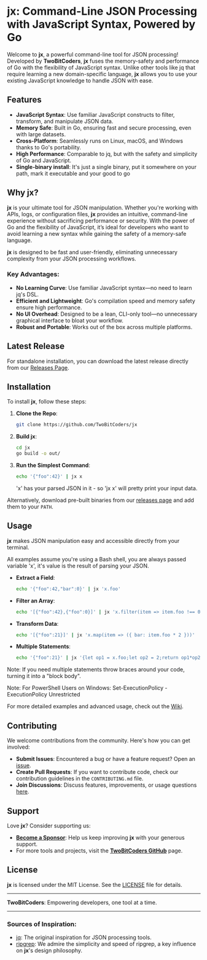 # jx: Command-Line JSON Processing with JavaScript Syntax, Powered by Go

Welcome to **jx**, a powerful command-line tool for JSON processing! Developed by **TwoBitCoders**, **jx** fuses the memory-safety and performance of Go with the flexibility of JavaScript syntax. Unlike other tools like jq that require learning a new domain-specific language, **jx** allows you to use your existing JavaScript knowledge to handle JSON with ease.

## Features

- **JavaScript Syntax**: Use familiar JavaScript constructs to filter, transform, and manipulate JSON data.
- **Memory Safe**: Built in Go, ensuring fast and secure processing, even with large datasets.
- **Cross-Platform**: Seamlessly runs on Linux, macOS, and Windows thanks to Go's portability.
- **High Performance**: Comparable to jq, but with the safety and simplicity of Go and JavaScript.
- **Single-binary install**: It's just a single binary, put it somewhere on your path, mark it executable and your good to go

## Why jx?

**jx** is your ultimate tool for JSON manipulation. Whether you're working with APIs, logs, or configuration files, **jx** provides an intuitive, command-line experience without sacrificing performance or security. With the power of Go and the flexibility of JavaScript, it’s ideal for developers who want to avoid learning a new syntax while gaining the safety of a memory-safe language.

**jx** is designed to be fast and user-friendly, eliminating unnecessary complexity from your JSON processing workflows.

### Key Advantages:
- **No Learning Curve**: Use familiar JavaScript syntax—no need to learn jq's DSL.
- **Efficient and Lightweight**: Go's compilation speed and memory safety ensure high performance.
- **No UI Overhead**: Designed to be a lean, CLI-only tool—no unnecessary graphical interface to bloat your workflow.
- **Robust and Portable**: Works out of the box across multiple platforms.

## Latest Release

For standalone installation, you can download the latest release directly from our [Releases Page](https://github.com/TwoBitCoders/jx/releases).

## Installation

To install **jx**, follow these steps:

1. **Clone the Repo**:
    ```sh
    git clone https://github.com/TwoBitCoders/jx
    ```
2. **Build jx**:
    ```sh
    cd jx
    go build -o out/
    ```
3. **Run the Simplest Command**:
    ```sh
    echo '{"foo":42}' | jx x
    ```
    'x' has your parsed JSON in it - so 'jx x' will pretty print your input data.

Alternatively, download pre-built binaries from our [releases page](https://github.com/TwoBitCoders/jx/releases) and add them to your `PATH`.

## Usage

**jx** makes JSON manipulation easy and accessible directly from your terminal.

All examples assume you're using a Bash shell, you are always passed variable 'x', it's value is the result of parsing your JSON.


- **Extract a Field**:
    ```sh
    echo '{"foo":42,"bar":0}' | jx 'x.foo'
    ```
- **Filter an Array**:
    ```sh
    echo '[{"foo":42},{"foo":0}]' | jx 'x.filter(item => item.foo !== 0)'
    ```
- **Transform Data**:
    ```sh
    echo '[{"foo":21}]' | jx 'x.map(item => ({ bar: item.foo * 2 }))'
    ```
- **Multiple Statements**:
    ```sh
    echo '{"foo":21}' | jx '{let op1 = x.foo;let op2 = 2;return op1*op2}'
    ```

Note: If you need multiple statements throw braces around your code, turning it into a "block body".

Note: For PowerShell Users on Windows: 
Set-ExecutionPolicy -ExecutionPolicy Unrestricted

For more detailed examples and advanced usage, check out the [Wiki](https://github.com/TwoBitCoders/jx/wiki/Advanced-Filtering-Techniques-with-jx).

## Contributing

We welcome contributions from the community. Here's how you can get involved:

- **Submit Issues**: Encountered a bug or have a feature request? Open an [issue](https://github.com/TwoBitCoders/jx/issues).
- **Create Pull Requests**: If you want to contribute code, check our contribution guidelines in the `CONTRIBUTING.md` file.
- **Join Discussions**: Discuss features, improvements, or usage questions [here](https://github.com/TwoBitCoders/jx/discussions).

## Support

Love **jx**? Consider supporting us:

- **[Become a Sponsor](https://patreon.com/TwoBitCoders)**: Help us keep improving **jx** with your generous support.
- For more tools and projects, visit the **[TwoBitCoders GitHub](https://github.com/TwoBitCoders)** page.

## License

**jx** is licensed under the MIT License. See the [LICENSE](LICENSE) file for details.

---

**TwoBitCoders**: Empowering developers, one tool at a time.

---

### Sources of Inspiration:
- [jq](https://github.com/stedolan/jq): The original inspiration for JSON processing tools.
- [ripgrep](https://github.com/BurntSushi/ripgrep): We admire the simplicity and speed of ripgrep, a key influence on **jx**'s design philosophy.

